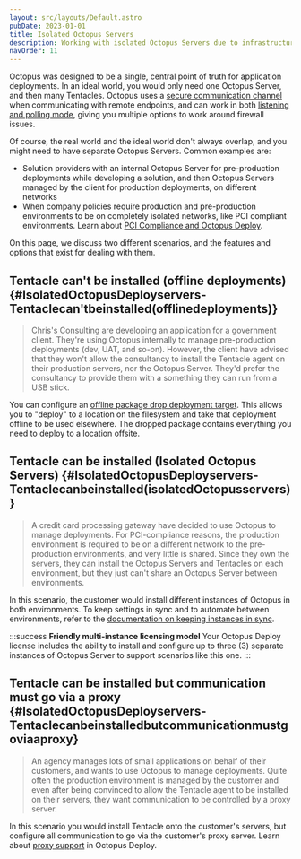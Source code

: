 ```yaml
---
layout: src/layouts/Default.astro
pubDate: 2023-01-01
title: Isolated Octopus Servers
description: Working with isolated Octopus Servers due to infrastructure or governance requirements.
navOrder: 11
---
```


Octopus was designed to be a single, central point of truth for application deployments. In an ideal world, you would only need one Octopus Server, and then many Tentacles. Octopus uses a [secure communication channel](/docs/security/octopus-tentacle-communication/index/) when communicating with remote endpoints, and can work in both [listening and polling mode](/docs/infrastructure/deployment-targets/tentacle/windows/), giving you multiple options to work around firewall issues.

Of course, the real world and the ideal world don't always overlap, and you might need to have separate Octopus Servers. Common examples are:

- Solution providers with an internal Octopus Server for pre-production deployments while developing a solution, and then Octopus Servers managed by the client for production deployments, on different networks
- When company policies require production and pre-production environments to be on completely isolated networks, like PCI compliant environments. Learn about [PCI Compliance and Octopus Deploy](/docs/security/pci-compliance-and-octopus-deploy/).

On this page, we discuss two different scenarios, and the features and options that exist for dealing with them.

## Tentacle can't be installed (offline deployments) {#IsolatedOctopusDeployservers-Tentaclecan&#39;tbeinstalled(offlinedeployments)}

> Chris's Consulting are developing an application for a government client. They're using Octopus internally to manage pre-production deployments (dev, UAT, and so-on). However, the client have advised that they won't allow the consultancy to install the Tentacle agent on their production servers, nor the Octopus Server. They'd prefer the consultancy to provide them with a something they can run from a USB stick.

You can configure an [offline package drop deployment target](/docs/infrastructure/deployment-targets/offline-package-drop/). This allows you to "deploy" to a location on the filesystem and take that deployment offline to be used elsewhere. The dropped package contains everything you need to deploy to a location offsite.

## Tentacle can be installed (Isolated Octopus Servers) {#IsolatedOctopusDeployservers-Tentaclecanbeinstalled(isolatedOctopusservers)}

> A credit card processing gateway have decided to use Octopus to manage deployments. For PCI-compliance reasons, the production environment is required to be on a different network to the pre-production environments, and very little is shared. Since they own the servers, they can install the Octopus Servers and Tentacles on each environment, but they just can't share an Octopus Server between environments.

In this scenario, the customer would install different instances of Octopus in both environments. To keep settings in sync and to automate between environments, refer to the [documentation on keeping instances in sync](/docs/administration/sync-instances/).

:::success
**Friendly multi-instance licensing model**
Your Octopus Deploy license includes the ability to install and configure up to three (3) separate instances of Octopus Server to support scenarios like this one.
:::

## Tentacle can be installed but communication must go via a proxy {#IsolatedOctopusDeployservers-Tentaclecanbeinstalledbutcommunicationmustgoviaaproxy}

> An agency manages lots of small applications on behalf of their customers, and wants to use Octopus to manage deployments. Quite often the production environment is managed by the customer and even after being convinced to allow the Tentacle agent to be installed on their servers, they want communication to be controlled by a proxy server.

In this scenario you would install Tentacle onto the customer's servers, but configure all communication to go via the customer's proxy server. Learn about [proxy support](/docs/infrastructure/deployment-targets/proxy-support/) in Octopus Deploy.
